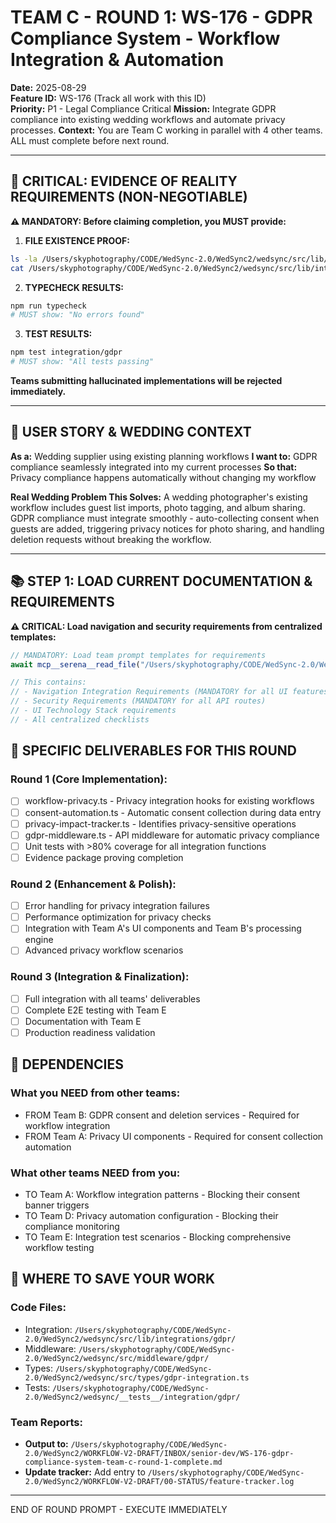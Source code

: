 # TEAM C - ROUND 1: WS-176 - GDPR Compliance System - Workflow Integration & Automation

**Date:** 2025-08-29  
**Feature ID:** WS-176 (Track all work with this ID)  
**Priority:** P1 - Legal Compliance Critical
**Mission:** Integrate GDPR compliance into existing wedding workflows and automate privacy processes.
**Context:** You are Team C working in parallel with 4 other teams. ALL must complete before next round.

---

## 🚨 CRITICAL: EVIDENCE OF REALITY REQUIREMENTS (NON-NEGOTIABLE)

**⚠️ MANDATORY: Before claiming completion, you MUST provide:**

1. **FILE EXISTENCE PROOF:**
```bash
ls -la /Users/skyphotography/CODE/WedSync-2.0/WedSync2/wedsync/src/lib/integrations/gdpr/
cat /Users/skyphotography/CODE/WedSync-2.0/WedSync2/wedsync/src/lib/integrations/gdpr/workflow-privacy.ts | head -20
```

2. **TYPECHECK RESULTS:**
```bash
npm run typecheck
# MUST show: "No errors found"
```

3. **TEST RESULTS:**
```bash
npm test integration/gdpr
# MUST show: "All tests passing"
```

**Teams submitting hallucinated implementations will be rejected immediately.**

---

## 🎯 USER STORY & WEDDING CONTEXT

**As a:** Wedding supplier using existing planning workflows
**I want to:** GDPR compliance seamlessly integrated into my current processes
**So that:** Privacy compliance happens automatically without changing my workflow

**Real Wedding Problem This Solves:**
A wedding photographer's existing workflow includes guest list imports, photo tagging, and album sharing. GDPR compliance must integrate smoothly - auto-collecting consent when guests are added, triggering privacy notices for photo sharing, and handling deletion requests without breaking the workflow.

---

## 📚 STEP 1: LOAD CURRENT DOCUMENTATION & REQUIREMENTS

**⚠️ CRITICAL: Load navigation and security requirements from centralized templates:**

```typescript
// MANDATORY: Load team prompt templates for requirements
await mcp__serena__read_file("/Users/skyphotography/CODE/WedSync-2.0/WedSync2/WORKFLOW-V2-DRAFT/03-DEV-MANAGER/TEAM-PROMPT-TEMPLATES.md");

// This contains:
// - Navigation Integration Requirements (MANDATORY for all UI features)
// - Security Requirements (MANDATORY for all API routes)  
// - UI Technology Stack requirements
// - All centralized checklists
```

## 🎯 SPECIFIC DELIVERABLES FOR THIS ROUND

### Round 1 (Core Implementation):
- [ ] workflow-privacy.ts - Privacy integration hooks for existing workflows
- [ ] consent-automation.ts - Automatic consent collection during data entry
- [ ] privacy-impact-tracker.ts - Identifies privacy-sensitive operations
- [ ] gdpr-middleware.ts - API middleware for automatic privacy compliance
- [ ] Unit tests with >80% coverage for all integration functions
- [ ] Evidence package proving completion

### Round 2 (Enhancement & Polish):
- [ ] Error handling for privacy integration failures
- [ ] Performance optimization for privacy checks
- [ ] Integration with Team A's UI components and Team B's processing engine
- [ ] Advanced privacy workflow scenarios

### Round 3 (Integration & Finalization):
- [ ] Full integration with all teams' deliverables
- [ ] Complete E2E testing with Team E
- [ ] Documentation with Team E
- [ ] Production readiness validation

## 🔗 DEPENDENCIES

### What you NEED from other teams:
- FROM Team B: GDPR consent and deletion services - Required for workflow integration
- FROM Team A: Privacy UI components - Required for consent collection automation

### What other teams NEED from you:
- TO Team A: Workflow integration patterns - Blocking their consent banner triggers
- TO Team D: Privacy automation configuration - Blocking their compliance monitoring
- TO Team E: Integration test scenarios - Blocking comprehensive workflow testing

## 💾 WHERE TO SAVE YOUR WORK

### Code Files:
- Integration: `/Users/skyphotography/CODE/WedSync-2.0/WedSync2/wedsync/src/lib/integrations/gdpr/`
- Middleware: `/Users/skyphotography/CODE/WedSync-2.0/WedSync2/wedsync/src/middleware/gdpr/`
- Types: `/Users/skyphotography/CODE/WedSync-2.0/WedSync2/wedsync/src/types/gdpr-integration.ts`
- Tests: `/Users/skyphotography/CODE/WedSync-2.0/WedSync2/wedsync/__tests__/integration/gdpr/`

### Team Reports:
- **Output to:** `/Users/skyphotography/CODE/WedSync-2.0/WedSync2/WORKFLOW-V2-DRAFT/INBOX/senior-dev/WS-176-gdpr-compliance-system-team-c-round-1-complete.md`
- **Update tracker:** Add entry to `/Users/skyphotography/CODE/WedSync-2.0/WedSync2/WORKFLOW-V2-DRAFT/00-STATUS/feature-tracker.log`

---

END OF ROUND PROMPT - EXECUTE IMMEDIATELY